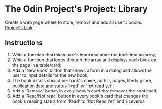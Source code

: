 # The Odin Project's Project: Library
Create a web page where to store, remove and add all user's books. [Project's Link](https://www.theodinproject.com/lessons/node-path-javascript-library)
## Instructions
1. Write a function that takes user's input and store the book into an array;
2. Write a function that loops through the array and displays each book on the page in a table/card;
3. Add a 'New Book' button that shows a form in a dialog and allows the user to input details for the new book;
4. The book details should be: book's name, author, pages, literly genre, publication date and status 'read' or 'not read yet';
5. Add a 'Remove' button in every book's card that removes the card itself;
6. Add a 'Read/Not read' button in every book's card that changes the book's reading status from 'Read' to 'Not Read Yet' and viceversa.



